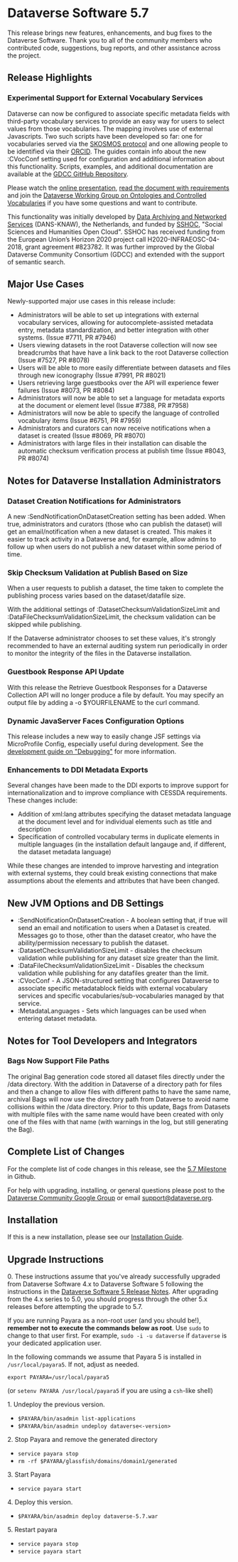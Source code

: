 # Dataverse Software 5.7

This release brings new features, enhancements, and bug fixes to the Dataverse Software. Thank you to all of the community members who contributed code, suggestions, bug reports, and other assistance across the project.

## Release Highlights

### Experimental Support for External Vocabulary Services

Dataverse can now be configured to associate specific metadata fields with third-party vocabulary services to provide an easy way for users to select values from those vocabularies. The mapping involves use of external Javascripts. Two such scripts have been developed so far: one for vocabularies served via the [SKOSMOS protocol](https://skosmos.org) and one allowing people to be identified via their [ORCID](https://orcid.org). The guides contain info about the new :CVocConf setting used for configuration and additional information about this functionality. Scripts, examples, and additional documentation are available at the [GDCC GitHub Repository](https://github.com/gdcc/dataverse-external-vocab-support).

Please watch the [online presentation](https://youtu.be/mWMPxCwB2ys?t=1794), [read the document with requirements](https://docs.google.com/document/d/1txdcFuxskRx_tLsDQ7KKLFTMR_r9IBhorDu3V_r445w/edit?ts=5fdbca9a) and join the [Dataverse Working Group on Ontologies and Controlled Vocabularies](https://dataverse.org/community-calls) if you have some questions and want to contribute.

This functionality was initially developed by [Data Archiving and Networked Services](http://dans.knaw.nl/en/) (DANS-KNAW), the Netherlands, and funded by [SSHOC](https://sshopencloud.eu), "Social Sciences and Humanities Open Cloud". SSHOC has received funding from the European Union’s Horizon 2020 project call H2020-INFRAEOSC-04-2018, grant agreement #823782. It was further improved by the Global Dataverse Community Consortium (GDCC) and extended with the support of semantic search.

## Major Use Cases

Newly-supported major use cases in this release include:

- Administrators will be able to set up integrations with external vocabulary services, allowing for autocomplete-assisted metadata entry, metadata standardization, and better integration with other systems. (Issue #7711, PR #7946)
- Users viewing datasets in the root Dataverse collection will now see breadcrumbs that have have a link back to the root Dataverse collection (Issue #7527, PR #8078)
- Users will be able to more easily differentiate between datasets and files through new iconography (Issue #7991, PR #8021)
- Users retrieving large guestbooks over the API will experience fewer failures (Issue #8073, PR #8084)
- Administrators will now be able to set a language for metadata exports at the document or element level (Issue #7388, PR #7958)
- Administrators will now be able to specify the language of controlled vocabulary items (Issue #6751, PR #7959)
- Administrators and curators can now receive notifications when a dataset is created (Issue #8069, PR #8070)
- Administrators with large files in their installation can disable the automatic checksum verification process at publish time (Issue #8043, PR #8074)

## Notes for Dataverse Installation Administrators

### Dataset Creation Notifications for Administrators

A new :SendNotificationOnDatasetCreation setting has been added. When true, administrators and curators (those who can publish the dataset) will get an email/notification when a new dataset is created. This makes it easier to track activity in a Dataverse and, for example, allow admins to follow up when users do not publish a new dataset within some period of time.

### Skip Checksum Validation at Publish Based on Size

When a user requests to publish a dataset, the time taken to complete the publishing process varies based on the dataset/datafile size.

With the additional settings of :DatasetChecksumValidationSizeLimit and :DataFileChecksumValidationSizeLimit, the checksum validation can be skipped while publishing.

If the Dataverse administrator chooses to set these values, it's strongly recommended to have an external auditing system run periodically in order to monitor the integrity of the files in the Dataverse installation.

### Guestbook Response API Update

With this release the Retrieve Guestbook Responses for a Dataverse Collection API will no longer produce a file by default. You may specify an output file by adding a -o $YOURFILENAME to the curl command.

### Dynamic JavaServer Faces Configuration Options

This release includes a new way to easily change JSF settings via MicroProfile Config, especially useful during development.
See the [development guide on "Debugging"](https://guides.dataverse.org/en/5.7/developers/debugging.html) for more information.

### Enhancements to DDI Metadata Exports

Several changes have been made to the DDI exports to improve support for internationalization and to improve compliance with CESSDA requirements. These changes include:

- Addition of xml:lang attributes specifying the dataset metadata language at the document level and for individual elements such as title and description
- Specification of controlled vocabulary terms in duplicate elements in multiple languages (in the installation default langauge and, if different, the dataset metadata language)

While these changes are intended to improve harvesting and integration with external systems, they could break existing connections that make assumptions about the elements and attributes that have been changed.

## New JVM Options and DB Settings

- :SendNotificationOnDatasetCreation - A boolean setting that, if true will send an email and notification to users when a Dataset is created. Messages go to those, other than the dataset creator, who have the ability/permission necessary to publish the dataset.
- :DatasetChecksumValidationSizeLimit - disables the checksum validation while publishing for any dataset size greater than the limit.
- :DataFileChecksumValidationSizeLimit - Disables the checksum validation while publishing for any datafiles greater than the limit.
- :CVocConf - A JSON-structured setting that configures Dataverse to associate specific metadatablock fields with external vocabulary services and specific vocabularies/sub-vocabularies managed by that service.
- :MetadataLanguages - Sets which languages can be used when entering dataset metadata.

## Notes for Tool Developers and Integrators

### Bags Now Support File Paths

The original Bag generation code stored all dataset files directly under the /data directory. With the addition in Dataverse of a directory path for files and then a change to allow files with different paths to have the same name, archival Bags will now use the directory path from Dataverse to avoid name collisions within the /data directory. Prior to this update, Bags from Datasets with multiple files with the same name would have been created with only one of the files with that name (with warnings in the log, but still generating the Bag).

## Complete List of Changes

For the complete list of code changes in this release, see the [5.7 Milestone](https://github.com/IQSS/dataverse/milestone/98?closed=1) in Github.

For help with upgrading, installing, or general questions please post to the [Dataverse Community Google Group](https://groups.google.com/forum/#!forum/dataverse-community) or email support@dataverse.org.

## Installation

If this is a new installation, please see our [Installation Guide](https://guides.dataverse.org/en/5.7/installation/).

## Upgrade Instructions

0\. These instructions assume that you've already successfully upgraded from Dataverse Software 4.x to Dataverse Software 5 following the instructions in the [Dataverse Software 5 Release Notes](https://github.com/IQSS/dataverse/releases/tag/v5.0). After upgrading from the 4.x series to 5.0, you should progress through the other 5.x releases before attempting the upgrade to 5.7.

If you are running Payara as a non-root user (and you should be!), **remember not to execute the commands below as root**. Use `sudo` to change to that user first. For example, `sudo -i -u dataverse` if `dataverse` is your dedicated application user.  

In the following commands we assume that Payara 5 is installed in `/usr/local/payara5`. If not, adjust as needed.

`export PAYARA=/usr/local/payara5`

(or `setenv PAYARA /usr/local/payara5` if you are using a `csh`-like shell)

1\. Undeploy the previous version.

- `$PAYARA/bin/asadmin list-applications`
- `$PAYARA/bin/asadmin undeploy dataverse<-version>`

2\. Stop Payara and remove the generated directory

- `service payara stop`
- `rm -rf $PAYARA/glassfish/domains/domain1/generated`

3\. Start Payara

- `service payara start`
  
4\. Deploy this version.

- `$PAYARA/bin/asadmin deploy dataverse-5.7.war`

5\. Restart payara

- `service payara stop`
- `service payara start`
